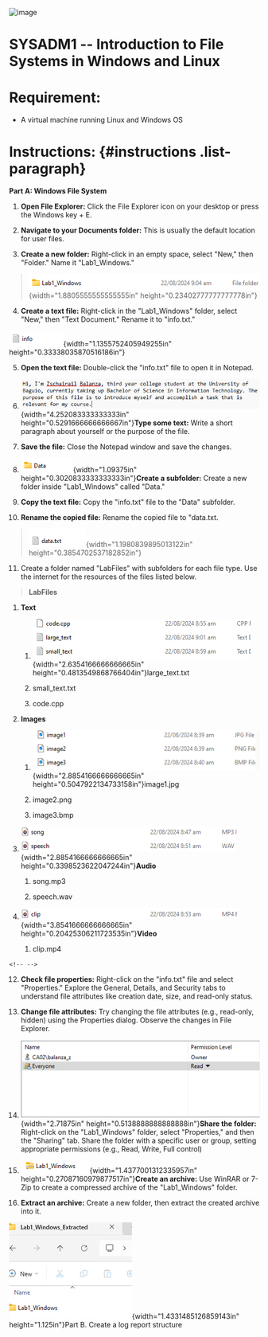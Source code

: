 ![image](https://github.com/user-attachments/assets/e0902e65-afb1-43a8-b20e-8686a01b1a81)


# SYSADM1 -- Introduction to File Systems in Windows and Linux

# Requirement: 

-   A virtual machine running Linux and Windows OS

# Instructions:  {#instructions .list-paragraph}

**Part A: Windows File System**

1.  **Open File Explorer:** Click the File Explorer icon on your desktop
    or press the Windows key + E.

2.  **Navigate to your Documents folder:** This is usually the default
    location for user files.

3.  **Create a new folder:** Right-click in an empty space, select
    \"New,\" then \"Folder.\" Name it \"Lab1_Windows.\"

> ![](vertopal_f1e6c9ee9e394246b1bae19c6fd85c65/media/image2.png){width="1.8805555555555555in"
> height="0.23402777777777778in"}

4.  **Create a text file:** Right-click in the \"Lab1_Windows\" folder,
    select \"New,\" then \"Text Document.\" Rename it to \"info.txt.\"

![](vertopal_f1e6c9ee9e394246b1bae19c6fd85c65/media/image3.png){width="1.1355752405949255in"
height="0.33338035870516186in"}

5.  **Open the text file:** Double-click the \"info.txt\" file to open
    it in Notepad.

6.  ![](vertopal_f1e6c9ee9e394246b1bae19c6fd85c65/media/image4.png){width="4.252083333333333in"
    height="0.5291666666666667in"}**Type some text:** Write a short
    paragraph about yourself or the purpose of the file.

7.  **Save the file:** Close the Notepad window and save the changes.

8.  ![](vertopal_f1e6c9ee9e394246b1bae19c6fd85c65/media/image5.png){width="1.09375in"
    height="0.3020833333333333in"}**Create a subfolder:** Create a new
    folder inside \"Lab1_Windows\" called \"Data.\"

9.  **Copy the text file:** Copy the \"info.txt\" file to the \"Data\"
    subfolder.

10. **Rename the copied file:** Rename the copied file to \"data.txt.

> ![](vertopal_f1e6c9ee9e394246b1bae19c6fd85c65/media/image6.png){width="1.1980839895013122in"
> height="0.3854702537182852in"}

11. Create a folder named \"LabFiles\" with subfolders for each file
    type. Use the internet for the resources of the files listed below.

> **LabFiles**

1.  **Text**

    1.  ![](vertopal_f1e6c9ee9e394246b1bae19c6fd85c65/media/image7.png){width="2.6354166666666665in"
        height="0.4813549868766404in"}large_text.txt

    2.  small_text.txt

    3.  code.cpp

2.  **Images**

    1.  ![](vertopal_f1e6c9ee9e394246b1bae19c6fd85c65/media/image8.png){width="2.8854166666666665in"
        height="0.5047922134733158in"}image1.jpg

    2.  image2.png

    3.  image3.bmp

3.  ![](vertopal_f1e6c9ee9e394246b1bae19c6fd85c65/media/image9.png){width="2.8854166666666665in"
    height="0.3398523622047244in"}**Audio**

    1.  song.mp3

    2.  speech.wav

4.  ![](vertopal_f1e6c9ee9e394246b1bae19c6fd85c65/media/image10.png){width="3.8541666666666665in"
    height="0.20425306211723535in"}**Video**

    1.  clip.mp4

```{=html}
<!-- -->
```
12. **Check file properties:** Right-click on the \"info.txt\" file and
    select \"Properties.\" Explore the General, Details, and Security
    tabs to understand file attributes like creation date, size, and
    read-only status.

13. **Change file attributes:** Try changing the file attributes (e.g.,
    read-only, hidden) using the Properties dialog. Observe the changes
    in File Explorer.

14. ![](vertopal_f1e6c9ee9e394246b1bae19c6fd85c65/media/image11.png){width="2.71875in"
    height="0.5138888888888888in"}**Share the folder:** Right-click on
    the \"Lab1_Windows\" folder, select \"Properties,\" and then the
    \"Sharing\" tab. Share the folder with a specific user or group,
    setting appropriate permissions (e.g., Read, Write, Full control)

15. ![](vertopal_f1e6c9ee9e394246b1bae19c6fd85c65/media/image12.png){width="1.4377001312335957in"
    height="0.27087160979877517in"}**Create an archive:** Use WinRAR or
    7-Zip to create a compressed archive of the \"Lab1_Windows\" folder.

16. **Extract an archive:** Create a new folder, then extract the
    created archive into it.

![](vertopal_f1e6c9ee9e394246b1bae19c6fd85c65/media/image13.png){width="1.4331485126859143in"
height="1.125in"}Part B. Create a log report structure
